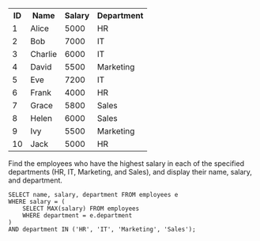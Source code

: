 <table>
        <tr>
            <th>ID</th>
            <th>Name</th>
            <th>Salary</th>
            <th>Department</th>
        </tr>
        <tr><td>1</td><td>Alice</td><td>5000</td><td>HR</td></tr>
        <tr><td>2</td><td>Bob</td><td>7000</td><td>IT</td></tr>
        <tr><td>3</td><td>Charlie</td><td>6000</td><td>IT</td></tr>
        <tr><td>4</td><td>David</td><td>5500</td><td>Marketing</td></tr>
        <tr><td>5</td><td>Eve</td><td>7200</td><td>IT</td></tr>
        <tr><td>6</td><td>Frank</td><td>4000</td><td>HR</td></tr>
        <tr><td>7</td><td>Grace</td><td>5800</td><td>Sales</td></tr>
        <tr><td>8</td><td>Helen</td><td>6000</td><td>Sales</td></tr>
        <tr><td>9</td><td>Ivy</td><td>5500</td><td>Marketing</td></tr>
        <tr><td>10</td><td>Jack</td><td>5000</td><td>HR</td></tr>
    </table>
    
Find the employees who have the highest salary in each of the specified departments (HR, IT, Marketing, and Sales), and display their name, salary, and department.


```
SELECT name, salary, department FROM employees e
WHERE salary = (
    SELECT MAX(salary) FROM employees 
    WHERE department = e.department
) 
AND department IN ('HR', 'IT', 'Marketing', 'Sales');

```
